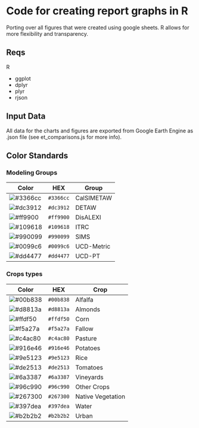 # Code for creating report graphs in R

Porting over all figures that were created using google sheets. R allows for more flexibility and transparency.

## Reqs

R
  - ggplot
  - dplyr
  - plyr
  - rjson

## Input Data

All data for the charts and figures are exported from Google Earth Engine as .json file (see et_comparisons.js for more info).

## Color Standards

### Modeling Groups

|Color| HEX | Group |
| --- | --- | ----- |
|![#3366cc](https://placehold.it/15/3366cc/000000?text=+) |`#3366cc`| CalSIMETAW |
|![#dc3912](https://placehold.it/15/dc3912/000000?text=+) |`#dc3912`| DETAW |
|![#ff9900](https://placehold.it/15/ff9900/000000?text=+) |`#ff9900`| DisALEXI |
|![#109618](https://placehold.it/15/109618/000000?text=+) |`#109618`| ITRC |
|![#990099](https://placehold.it/15/990099/000000?text=+) |`#990099`| SIMS |
|![#0099c6](https://placehold.it/15/0099c6/000000?text=+) |`#0099c6`| UCD-Metric |
|![#dd4477](https://placehold.it/15/dd4477/000000?text=+) |`#dd4477`| UCD-PT |


### Crops types

|Color| HEX | Crop |
| --- | --- | ----- |
|![#00b838](https://placehold.it/15/00b838/000000?text=+) |`#00b838`| Alfalfa |
|![#d8813a](https://placehold.it/15/d8813a/000000?text=+) |`#d8813a`| Almonds |
|![#ffdf50](https://placehold.it/15/ffdf50/000000?text=+) |`#ffdf50`| Corn |
|![#f5a27a](https://placehold.it/15/f5a27a/000000?text=+) |`#f5a27a`| Fallow |
|![#c4ac80](https://placehold.it/15/c4ac80/000000?text=+) |`#c4ac80`| Pasture |
|![#916e46](https://placehold.it/15/916e46/000000?text=+) |`#916e46`| Potatoes |
|![#9e5123](https://placehold.it/15/9e5123/000000?text=+) |`#9e5123`| Rice |
|![#de2513](https://placehold.it/15/de2513/000000?text=+) |`#de2513`| Tomatoes |
|![#6a3387](https://placehold.it/15/6a3387/000000?text=+) |`#6a3387`| Vineyards |
|![#96c990](https://placehold.it/15/96c990/000000?text=+) |`#96c990`| Other Crops |
|![#267300](https://placehold.it/15/267300/000000?text=+) |`#267300`| Native Vegetation |
|![#397dea](https://placehold.it/15/397dea/000000?text=+) |`#397dea`| Water |
|![#b2b2b2](https://placehold.it/15/b2b2b2/000000?text=+) |`#b2b2b2`| Urban |
